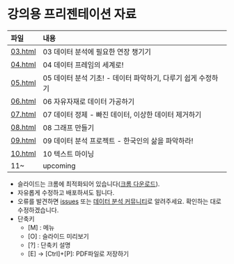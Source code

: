 # 강의용 프리젠테이션 자료

파일           | 내용
:------------- |:-------------
[03.html](https://youngwoos.github.io/Doit_Python/03.html)| 03 데이터 분석에 필요한 연장 챙기기 
[04.html](https://youngwoos.github.io/Doit_Python/04.html)| 04 데이터 프레임의 세계로!
[05.html](https://youngwoos.github.io/Doit_Python/05.html)| 05 데이터 분석 기초! - 데이터 파악하기, 다루기 쉽게 수정하기
[06.html](https://youngwoos.github.io/Doit_Python/06.html)| 06 자유자재로 데이터 가공하기
[07.html](https://youngwoos.github.io/Doit_Python/07.html)| 07 데이터 정제 - 빠진 데이터, 이상한 데이터 제거하기
[08.html](https://youngwoos.github.io/Doit_Python/08.html)| 08 그래프 만들기
[09.html](https://youngwoos.github.io/Doit_Python/08.html)| 09 데이터 분석 프로젝트 - 한국인의 삶을 파악하라!
[10.html](https://youngwoos.github.io/Doit_Python/08.html)| 10 텍스트 마이닝
11~ | upcoming

- 슬라이드는 크롬에 최적화되어 있습니다([크롬 다운로드](https://www.google.com/chrome/)).
- 자유롭게 수정하고 배포하셔도 됩니다.
- 오류를 발견하면 [issues](https://github.com/youngwoos/Doit_Python/issues) 또는 [데이터 분석 커뮤니티](https://www.facebook.com/groups/datacommunity)로 알려주세요. 확인하는 대로 수정하겠습니다.
- 단축키
  - [M] : 메뉴
  - [O] : 슬라이드 미리보기
  - [?] : 단축키 설명
  - [E] → [Ctrl]+[P]: PDF파일로 저장하기
